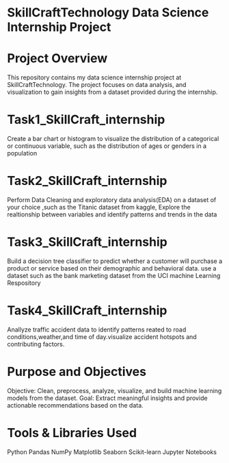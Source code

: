 # SkillCraftTechnology Data Science Internship Project

# Project Overview
This repository contains my data science internship project at SkillCraftTechnology. The project focuses on data analysis, and visualization to gain insights from a dataset provided during the internship.

# Task1_SkillCraft_internship
Create a bar chart or histogram to visualize the distribution of a categorical or continuous variable, such as the distribution of ages or genders in a population

# Task2_SkillCraft_internship
Perform Data Cleaning and exploratory data analysis(EDA) on a dataset of your choice ,such as the Titanic dataset from kaggle, Explore the realtionship between variables and identify patterns and trends in the data

# Task3_SkillCraft_internship
Build a decision tree classifier to predict whether a customer will purchase a product or service based on their demographic and behavioral data. use a dataset such as the bank marketing dataset from the UCI machine Learning Respository 
# Task4_SkillCraft_internship
Anallyze traffic accident data to identify patterns reated to road conditions,weather,and time of day.visualize accident hotspots and contributing factors.

# Purpose and Objectives
Objective: Clean, preprocess, analyze, visualize, and build machine learning models from the dataset.
Goal: Extract meaningful insights and provide actionable recommendations based on the data.

# Tools & Libraries Used
Python
Pandas
NumPy
Matplotlib
Seaborn
Scikit-learn
Jupyter Notebooks

